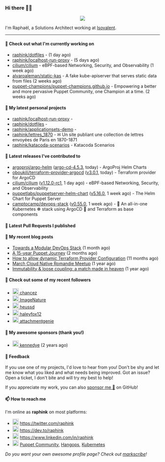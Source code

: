 ### Hi there 👋🏼


<p align="center">
  <a href="https://github.com/ryo-ma/github-profile-trophy"><img src="https://github-profile-trophy.vercel.app/?username=raphink&theme=darkhub&margin-w=15&margin-h=15&no-frame=true&column=5"/></a>
</p>


I'm Raphaël, a Solutions Architect working at [Isovalent](https://github.com/isovalent).

<hr />


#### 👷 Check out what I'm currently working on

- [raphink/dotfiles](https://github.com/raphink/dotfiles) -  (1 day ago)
- [raphink/localhost-run-proxy](https://github.com/raphink/localhost-run-proxy) -  (5 days ago)
- [cilium/cilium](https://github.com/cilium/cilium) - eBPF-based Networking, Security, and Observability (1 week ago)
- [alvaroaleman/static-kas](https://github.com/alvaroaleman/static-kas) - A fake kube-apiserver that serves static data from files (2 weeks ago)
- [puppet-champions/puppet-champions.github.io](https://github.com/puppet-champions/puppet-champions.github.io) - Empowering a better and more pervasive Puppet Community, one Champion at a time. (2 weeks ago)

#### 🌱 My latest personal projects

- [raphink/localhost-run-proxy](https://github.com/raphink/localhost-run-proxy) - 
- [raphink/dotfiles](https://github.com/raphink/dotfiles) - 
- [raphink/applicationsets-demo](https://github.com/raphink/applicationsets-demo) - 
- [raphink/lettres_1870](https://github.com/raphink/lettres_1870) - ✉ Un site publiant une collection de lettres envoyées de Paris en 1870-1871
- [raphink/katacoda-scenarios](https://github.com/raphink/katacoda-scenarios) - Katacoda Scenarios

#### 🔭 Latest releases I've contributed to

- [argoproj/argo-helm](https://github.com/argoproj/argo-helm) ([argo-cd-4.5.3](https://github.com/argoproj/argo-helm/releases/tag/argo-cd-4.5.3), today) - ArgoProj Helm Charts
- [oboukili/terraform-provider-argocd](https://github.com/oboukili/terraform-provider-argocd) ([v3.0.1](https://github.com/oboukili/terraform-provider-argocd/releases/tag/v3.0.1), today) - Terraform provider for ArgoCD 
- [cilium/cilium](https://github.com/cilium/cilium) ([v1.12.0-rc1](https://github.com/cilium/cilium/releases/tag/v1.12.0-rc1), 1 day ago) - eBPF-based Networking, Security, and Observability
- [puppetlabs/puppetserver-helm-chart](https://github.com/puppetlabs/puppetserver-helm-chart) ([v5.16.0](https://github.com/puppetlabs/puppetserver-helm-chart/releases/tag/v5.16.0), 1 week ago) -  The Helm Chart for Puppet Server
- [camptocamp/devops-stack](https://github.com/camptocamp/devops-stack) ([v0.55.0](https://github.com/camptocamp/devops-stack/releases/tag/v0.55.0), 1 week ago) - 🌊 An all-in-one Kubernetes ☸ stack using ArgoCD 🐙 and Terraform as base components

#### 🔨 Latest Pull Requests I published


#### 📜 My recent blog posts

- [Towards a Modular DevOps Stack](https://dev.to/camptocamp-ops/towards-a-modular-devops-stack-257c) (1 month ago)
- [A 15-year Puppet Journey](https://dev.to/raphink/a-15-year-puppet-journey-4o39) (2 months ago)
- [How to allow dynamic Terraform Provider Configuration](https://dev.to/camptocamp-ops/how-to-allow-dynamic-terraform-provider-configuration-20ik) (11 months ago)
- [March Cloud Native Romandie Meetup](https://dev.to/camptocamp-ops/march-cloud-native-romandie-meetup-o2f) (1 year ago)
- [Immutability &amp; loose coupling: a match made in heaven](https://dev.to/camptocamp-ops/immutability-loose-coupling-a-match-made-in-heaven-37kl) (1 year ago)

#### 👥 Check out some of my recent followers

- [<img src="https://avatars.githubusercontent.com/u/1400401?u=cb454908819864903b4b83d2b05ea2db1af41019&amp;v=4" height="20"/> chancez](https://github.com/chancez)
- [<img src="https://avatars.githubusercontent.com/u/95119607?v=4" height="20"/> ImageNature](https://github.com/ImageNature)
- [<img src="https://avatars.githubusercontent.com/u/887095?u=0b12d6890d44b083c6155af138c8d7ba93cae24f&amp;v=4" height="20"/> heussd](https://github.com/heussd)
- [<img src="https://avatars.githubusercontent.com/u/92455821?u=84759154eb20acdc1a467b3e2e62f96b5a872e34&amp;v=4" height="20"/> haleyfox12](https://github.com/haleyfox12)
- [<img src="https://avatars.githubusercontent.com/u/163633?v=4" height="20"/> attachmentgenie](https://github.com/attachmentgenie)


#### 💚 My awesome sponsors (thank you!)

- [<img src="https://avatars.githubusercontent.com/u/1110127?v=4" height="20"/> kennedye](https://github.com/kennedye) (2 years ago)


#### 💬 Feedback

If you use one of my projects, I'd love to hear from you!
Don't be shy and let me know what you liked and what needs being improved.
Got an issue? Open a ticket, I don't bite and will try my best to help!

If you appreciate my work, you can also [sponsor me 💚](https://github.com/sponsors/raphink) on GitHub!


#### 📫 How to reach me

I'm online as **raphink** on most platforms:

- <img src="https://raw.githubusercontent.com/FortAwesome/Font-Awesome/master/svgs/brands/twitter.svg" width="20" alt="Twitter" /> https://twitter.com/raphink
- <img src="https://raw.githubusercontent.com/FortAwesome/Font-Awesome/master/svgs/brands/dev.svg" width="20" alt="Blog" /> https://dev.to/raphink
- <img src="https://raw.githubusercontent.com/FortAwesome/Font-Awesome/master/svgs/brands/linkedin.svg" width="20" alt="LinkedIn" /> https://www.linkedin.com/in/raphink
- <img src="https://raw.githubusercontent.com/FortAwesome/Font-Awesome/master/svgs/brands/slack.svg" width="20" alt="Slack" /> [Puppet Community](https://slack.puppet.com/), [Hangops](https://signup.hangops.com/), [Kubernetes](https://slack.k8s.io/)

*Do you want your own awesome profile page? Check out [markscribe](https://github.com/muesli/markscribe)!*
